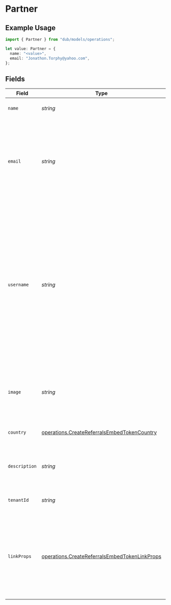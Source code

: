 # Partner

## Example Usage

```typescript
import { Partner } from "dub/models/operations";

let value: Partner = {
  name: "<value>",
  email: "Jonathon.Torphy@yahoo.com",
};
```

## Fields

| Field                                                                                                                                                                                                                                                       | Type                                                                                                                                                                                                                                                        | Required                                                                                                                                                                                                                                                    | Description                                                                                                                                                                                                                                                 |
| ----------------------------------------------------------------------------------------------------------------------------------------------------------------------------------------------------------------------------------------------------------- | ----------------------------------------------------------------------------------------------------------------------------------------------------------------------------------------------------------------------------------------------------------- | ----------------------------------------------------------------------------------------------------------------------------------------------------------------------------------------------------------------------------------------------------------- | ----------------------------------------------------------------------------------------------------------------------------------------------------------------------------------------------------------------------------------------------------------- |
| `name`                                                                                                                                                                                                                                                      | *string*                                                                                                                                                                                                                                                    | :heavy_check_mark:                                                                                                                                                                                                                                          | Full legal name of the partner.                                                                                                                                                                                                                             |
| `email`                                                                                                                                                                                                                                                     | *string*                                                                                                                                                                                                                                                    | :heavy_check_mark:                                                                                                                                                                                                                                          | Email for the partner in your system. Partners will be able to claim their profile by signing up to Dub Partners with this email.                                                                                                                           |
| `username`                                                                                                                                                                                                                                                  | *string*                                                                                                                                                                                                                                                    | :heavy_minus_sign:                                                                                                                                                                                                                                          | A unique username for the partner in your system (max 100 characters). This will be used to create a short link for the partner using your program's default domain. If not provided, Dub will try to generate a username from the partner's name or email. |
| `image`                                                                                                                                                                                                                                                     | *string*                                                                                                                                                                                                                                                    | :heavy_minus_sign:                                                                                                                                                                                                                                          | Avatar image for the partner – if not provided, a default avatar will be used.                                                                                                                                                                              |
| `country`                                                                                                                                                                                                                                                   | [operations.CreateReferralsEmbedTokenCountry](../../models/operations/createreferralsembedtokencountry.md)                                                                                                                                                  | :heavy_minus_sign:                                                                                                                                                                                                                                          | Country where the partner is based.                                                                                                                                                                                                                         |
| `description`                                                                                                                                                                                                                                               | *string*                                                                                                                                                                                                                                                    | :heavy_minus_sign:                                                                                                                                                                                                                                          | A brief description of the partner and their background.                                                                                                                                                                                                    |
| `tenantId`                                                                                                                                                                                                                                                  | *string*                                                                                                                                                                                                                                                    | :heavy_minus_sign:                                                                                                                                                                                                                                          | The ID of the partner in your system.                                                                                                                                                                                                                       |
| `linkProps`                                                                                                                                                                                                                                                 | [operations.CreateReferralsEmbedTokenLinkProps](../../models/operations/createreferralsembedtokenlinkprops.md)                                                                                                                                              | :heavy_minus_sign:                                                                                                                                                                                                                                          | Additional properties that you can pass to the partner's short link. Will be used to override the default link properties for this partner.                                                                                                                 |